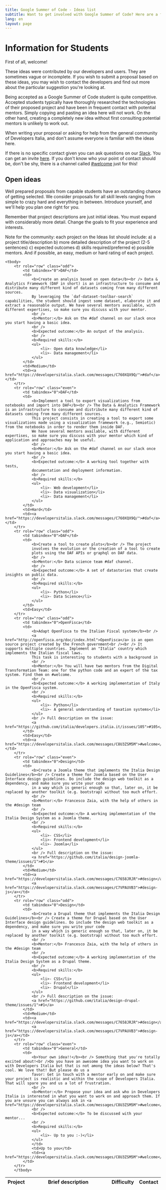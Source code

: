 ```yaml
---
title: Google Summer of Code - Ideas list
subtitle: Want to get involved with Google Summer of Code? Here are a few ideas
lang: en
layout: page
---
```

# Information for Students
First of all, welcome!

These ideas were contributed by our developers and users. They are sometimes vague or incomplete. If you wish to submit a proposal based on these ideas, you may wish to contact the developers and find out more about the particular suggestion you're looking at.

Being accepted as a Google Summer of Code student is quite competitive. Accepted students typically have thoroughly researched the technologies of their proposed project and have been in frequent contact with potential mentors. Simply copying and pasting an idea here will not work. On the other hand, creating a completely new idea without first consulting potential mentors is unlikely to work out.

When writing your proposal or asking for help from the general community of Developers Italia, and don't assume everyone is familiar with the ideas here.

If there is no specific contact given you can ask questions on our [Slack](https://slack.developers.italia.it/). You can get an invite [here](https://slack.developers.italia.it/). If you don't know who your point of contact should be, don't be shy, there is a channel called [#welcome](https://developersitalia.slack.com/messages/C8U3ZSM5M) just for this!

## Open ideas

Well prepared proposals from capable students have an outstanding chance of getting selected. We consider proposals for all skill levels ranging from simple to crazy hard and everything in between. Introduce yourself, and we'll help you plan one right for you.

Remember that project descriptions are just initial ideas. You must expand with considerably more detail. Change the goals to fit your experience and interests.

Note for the community: each project on the Ideas list should include: a) a project title/description b) more detailed description of the project (2-5 sentences) c) expected outcomes d) skills required/preferred e) possible mentors. And if possible, an easy, medium or hard rating of each project.

<table id="issues_table" class="display responsive dataTable no-footer dtr-inline" cellspacing="0" width="100%" role="grid" style="width: 100%;">
    <thead>
        <tr role="row">
            <th data-priority="2" tabindex="0" aria-controls="issues_table" rowspan="1" colspan="1" style="width: 40px;">Project</th>
            <th data-priority="0" tabindex="0" aria-controls="issues_table" rowspan="1" colspan="1" style="width: 400px;">Brief description</th>
            <th data-priority="11" class="sorting_disabled" rowspan="1" colspan="1" style="width: 30px;">Difficulty</th>
            <th data-priority="10" tabindex="0" aria-controls="issues_table" rowspan="1" colspan="1" style="width: 64px;">Contact</th>
        </tr>
    </thead>

    <tbody>
        <tr role="row" class="odd">
            <td tabindex="0">DAF</td>
            <td>
                <b>Create an analysis based on open data</b><br /> Data & Analytics Framework (DAF in short) is an infrastructure to consume and distribute many different kind of datasets coming from many different sources. 
                By leveraging the `daf-dataset-toolbar-search` capabilities, the student should ingest some dataset, elaborate it and extract a reasonable output. We have several mentors available, with different expertises, so make sure you discuss with your mentor.
                <br />
                <b>Mentor:</b> Ask on the #daf channel on our slack once you start having a basic idea.
                <br />
                <b>Expected outcome:</b> An output of the analysis.  
                <br />
                <b>Required skills:</b>
                <ul>
                    <li>- Open data knowledge</li>
                    <li>- Data management</li>
                </ul>
            </td>
            <td>Medium</td>
            <td><a href="https://developersitalia.slack.com/messages/C760XQX9Q/">#daf</a></td>
        </tr>
        <tr role="row" class="even">
            <td tabindex="0">DAF</td>
            <td>
                <b>Implement a tool to export visualizations from notebooks and import into DAF</b><br /> The Data & Analytics Framework is an infrastructure to consume and distribute many different kind of datasets coming from many different sources. 
                This project consists in creating a tool to export some visualizations made using a visualization framework (e.g., Semiotic) from the notebooks in order to render them inside DAF. 
                We have several mentors available, with different expertises, so make sure you discuss with your mentor which kind of application and approaches may be useful. 
                <br />
                <b>Mentor:</b> Ask on the #daf channel on our slack once you start having a basic idea.
                <br />
                <b>Expected outcome:</b> A working tool together with tests,
                documentation and deployment information. 
                <br />
                <b>Required skills:</b>
                <ul>
                    <li>- Web development</li>
                    <li>- Data visualization</li>
                    <li>- Data management</li>
                </ul>
            </td>
            <td>Hard</td>
            <td><a href="https://developersitalia.slack.com/messages/C760XQX9Q/">#daf</a></td>
        </tr>
        <tr role="row" class="odd">
            <td tabindex="0">DAF</td>
            <td>
                <b>Create a tool to create plots</b><br /> The project
                involves the evolution or the creation of a tool to create
                plots using the DAF APIs or graphql on DAF data.   
                <br />
                <b>Mentor:</b> Data science team #daf channel.
                <br />
                <b>Expected outcome:</b> A set of datastories that create insights on public data.
                <br />
                <b>Required skills:</b>
                <ul>
                    <li>- Python</li>
                    <li>- Data Science</li>
                </ul>
            </td>
            <td>Easy</td>
        </tr>
        <tr role="row" class="odd">
            <td tabindex="0">OpenFisca</td>
            <td>
                <b>Adapt OpenFisca to the Italian Fiscal system</b><br />
                <a href="http://openfisca.org/doc/index.html">OpenFisca</a> is an open source project created by the French government<br /><br /> It supports multiple countries. Implement an "Italia" country which implements the Italian fiscal laws.
                This task is interesting to students with a background in
                <br />
                <b>Mentor:</b> You will have two mentors from the Digital Transformation Team: one for the python code and an expert of the tax system. Find them on #welcome.
                <br />
                <b>Expected outcome:</b> A working implementation of Italy in the OpenFisca system.
                <br />
                <b>Required skills:</b>
                <ul>
                    <li>- Python</li>
                    <li>- A general understanding of taxation systems</li>
                </ul>
                <br /> Full description on the issue:
                <a href="https://github.com/italia/developers.italia.it/issues/105">#105</a>
            </td>
            <td>Easy</td>
            <td><a href="https://developersitalia.slack.com/messages/C8U3ZSM5M">#welcome</a></td>
        </tr>
        <tr role="row" class="even">
            <td tabindex="0">Design</td>
            <td>
                <b>Create a Joomla theme that implements the Italia Design Guidelines</b><br /> Create a theme for Joomla based on the User Interface design guidelines. Do include the design web toolkit as a dependency, and make sure you write your code
                in a way which is generic enough so that, later on, it be replaced by another toolkit (e.g. bootstrap) without too much effort.
                <br />
                <b>Mentor:</b> Francesco Zaia, with the help of others in the #design team
                <br />
                <b>Expected outcome:</b> A working implementation of the Italia Design System as a Joomla theme.
                <br />
                <b>Required skills:</b>
                <ul>
                    <li>- CSS</li>
                    <li>- Frontend development</li>
                    <li>- Joomla</li>
                </ul>
                <br /> Full description on the issue:
                <a href="https://github.com/italia/design-joomla-theme/issues/1">#1</a>
            </td>
            <td>Medium</td>
            <td><a href="https://developersitalia.slack.com/messages/C7658JRJR">#design</a>
                <a href="https://developersitalia.slack.com/messages/C7VPAUVB3">#design-js</a></td>
        </tr>
        <tr role="row" class="odd">
            <td tabindex="0">Design</td>
            <td>
                <b>Create a Drupal theme that implements the Italia Design Guidelines</b><br /> Create a theme for Drupal based on the User Interface design guidelines. Do include the design web toolkit as a dependency, and make sure you write your code
                in a way which is generic enough so that, later on, it be replaced by another toolkit (e.g. bootstrap) without too much effort.
                <br />
                <b>Mentor:</b> Francesco Zaia, with the help of others in the #design team
                <br />
                <b>Expected outcome:</b> A working implementation of the Italia Design System as a Drupal theme.
                <br />
                <b>Required skills:</b>
                <ul>
                    <li>- CSS</li>
                    <li>- Frontend development</li>
                    <li>- Drupal</li>
                </ul>
                <br /> Full description on the issue:
                <a href="https://github.com/italia/design-drupal-theme/issues/1">#1</a>
            </td>
            <td>Medium</td>
            <td><a href="https://developersitalia.slack.com/messages/C7658JRJR">#design</a>
                <a href="https://developersitalia.slack.com/messages/C7VPAUVB3">#design-js</a></td>
        </tr>
        <tr role="row" class="even">
            <td tabindex="0">General</td>
            <td>
                <b>Your own idea!!</b><br /> Something that you're totally excited about!<br />Do you have an awesome idea you want to work on with Developers Italia but that is not among the ideas below? That's cool. We love that! But please do us a
                favor: Get in touch with a mentor early on and make sure your project is realistic and within the scope of Developers Italia. That will spare you and us a lot of frustration.
                <br />
                <b>Mentor:</b> Propose your idea and ask who in Developers Italia is interested in what you want to work on and approach them. If you are unsure you can always ask in <a href="https://developersitalia.slack.com/messages/C8U3ZSM5M">#welcome</a>.
                <br />
                <b>Expected outcome:</b> To be discussed with your mentor...
                <br />
                <b>Required skills:</b>
                <ul>
                    <li>- Up to you :-)</li>
                </ul>
                </td>
                <td>Up to you</td>
                <td><a href="https://developersitalia.slack.com/messages/C8U3ZSM5M">#welcome</a>
            </td>
        </tr>
        </tbody>
</table>
